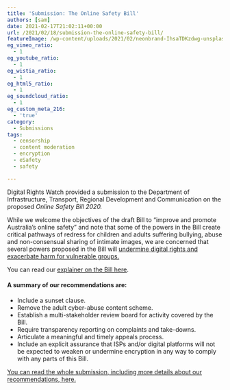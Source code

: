 ```yaml
---
title: 'Submission: The Online Safety Bill'
authors: [sam]
date: 2021-02-17T21:02:11+00:00
url: /2021/02/18/submission-the-online-safety-bill/
featureImage: /wp-content/uploads/2021/02/neonbrand-IhsaTDKzdwg-unsplash-scaled-1.jpg
eg_vimeo_ratio:
  - 1
eg_youtube_ratio:
  - 1
eg_wistia_ratio:
  - 1
eg_html5_ratio:
  - 1
eg_soundcloud_ratio:
  - 1
eg_custom_meta_216:
  - 'true'
category:
  - Submissions
tags:
  - censorship
  - content moderation
  - encryption
  - eSafety
  - safety

---
```

Digital Rights Watch provided a submission to the Department of Infrastructure, Transport, Regional Development and Communication on the proposed _Online Safety Bill 2020._

While we welcome the objectives of the draft Bill to &#8220;improve and promote Australia&#8217;s online safety&#8221; and note that some of the powers in the Bill create critical pathways of redress for children and adults suffering bullying, abuse and non-consensual sharing of intimate images, we are concerned that several powers proposed in the Bill will <span style="text-decoration: underline;">undermine digital rights and exacerbate harm for vulnerable groups. </span>

You can read our [explainer on the Bill here][1].

#### A summary of our recommendations are:

  * Include a sunset clause.
  * Remove the adult cyber-abuse content scheme. ​
  * Establish a multi-stakeholder review board for activity covered by the Bill.
  * Require transparency reporting on complaints and take-downs.
  * Articulate a meaningful and timely appeals process.
  * Include an explicit assurance that ISPs and/or digital platforms will not be expected to weaken or undermine encryption in any way to comply with any parts of this Bill. ​

[You can read the whole submission, including more details about our recommendations, here.][2]

 [1]: https://digitalrightswatch.org.au/2021/02/11/explainer-the-online-safety-bill/
 [2]: /wp-content/uploads/2021/02/Submission_-Online-Safety-Bill-February-2021.pdf
